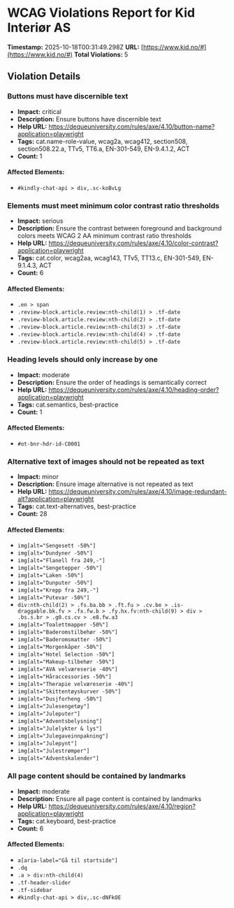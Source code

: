 # WCAG Violations Report for Kid Interiør AS

**Timestamp:** 2025-10-18T00:31:49.298Z
**URL:** [https://www.kid.no/#](https://www.kid.no/#)
**Total Violations:** 5

## Violation Details

### Buttons must have discernible text

- **Impact:** critical
- **Description:** Ensure buttons have discernible text
- **Help URL:** https://dequeuniversity.com/rules/axe/4.10/button-name?application=playwright
- **Tags:** cat.name-role-value, wcag2a, wcag412, section508, section508.22.a, TTv5, TT6.a, EN-301-549, EN-9.4.1.2, ACT
- **Count:** 1

#### Affected Elements:

- `#kindly-chat-api > div,.sc-koBvLg`

### Elements must meet minimum color contrast ratio thresholds

- **Impact:** serious
- **Description:** Ensure the contrast between foreground and background colors meets WCAG 2 AA minimum contrast ratio thresholds
- **Help URL:** https://dequeuniversity.com/rules/axe/4.10/color-contrast?application=playwright
- **Tags:** cat.color, wcag2aa, wcag143, TTv5, TT13.c, EN-301-549, EN-9.1.4.3, ACT
- **Count:** 6

#### Affected Elements:

- `.en > span`
- `.review-block.article.review:nth-child(1) > .tf-date`
- `.review-block.article.review:nth-child(2) > .tf-date`
- `.review-block.article.review:nth-child(3) > .tf-date`
- `.review-block.article.review:nth-child(4) > .tf-date`
- `.review-block.article.review:nth-child(5) > .tf-date`

### Heading levels should only increase by one

- **Impact:** moderate
- **Description:** Ensure the order of headings is semantically correct
- **Help URL:** https://dequeuniversity.com/rules/axe/4.10/heading-order?application=playwright
- **Tags:** cat.semantics, best-practice
- **Count:** 1

#### Affected Elements:

- `#ot-bnr-hdr-id-C0001`

### Alternative text of images should not be repeated as text

- **Impact:** minor
- **Description:** Ensure image alternative is not repeated as text
- **Help URL:** https://dequeuniversity.com/rules/axe/4.10/image-redundant-alt?application=playwright
- **Tags:** cat.text-alternatives, best-practice
- **Count:** 28

#### Affected Elements:

- `img[alt="Sengesett -50%"]`
- `img[alt="Dundyner -50%"]`
- `img[alt="Flanell fra 249,-"]`
- `img[alt="Sengetepper -50%"]`
- `img[alt="Laken -50%"]`
- `img[alt="Dunputer -50%"]`
- `img[alt="Krepp fra 249,-"]`
- `img[alt="Putevar -50%"]`
- `div:nth-child(2) > .fs.ba.bb > .ft.fu > .cv.be > .is-draggable.bk.fv > .fx.fw.b > .fy.hx.fv:nth-child(9) > div > .bs.s.br > .g0.cs.cv > .e8.fw.a3`
- `img[alt="Toalettmapper -50%"]`
- `img[alt="Baderomstilbehør -50%"]`
- `img[alt="Baderomsmatter -50%"]`
- `img[alt="Morgenkåper -50%"]`
- `img[alt="Hotel Selection -50%"]`
- `img[alt="Makeup-tilbehør -50%"]`
- `img[alt="AVA velværeserie -40%"]`
- `img[alt="Håraccessories -50%"]`
- `img[alt="Therapie velværeserie -40%"]`
- `img[alt="Skittentøyskurver -50%"]`
- `img[alt="Dusjforheng -50%"]`
- `img[alt="Julesengetøy"]`
- `img[alt="Juleputer"]`
- `img[alt="Adventsbelysning"]`
- `img[alt="Julelykter & lys"]`
- `img[alt="Julegaveinnpakning"]`
- `img[alt="Julepynt"]`
- `img[alt="Julestrømper"]`
- `img[alt="Adventskalender"]`

### All page content should be contained by landmarks

- **Impact:** moderate
- **Description:** Ensure all page content is contained by landmarks
- **Help URL:** https://dequeuniversity.com/rules/axe/4.10/region?application=playwright
- **Tags:** cat.keyboard, best-practice
- **Count:** 6

#### Affected Elements:

- `a[aria-label="Gå til startside"]`
- `.dq`
- `.a > div:nth-child(4)`
- `.tf-header-slider`
- `.tf-sidebar`
- `#kindly-chat-api > div,.sc-dNFkOE`
